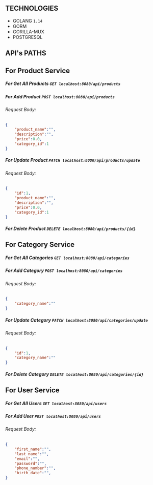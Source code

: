 ## TECHNOLOGIES

- GOLANG ` 1.14 `
- GORM
- GORILLA-MUX
- POSTGRESQL 


## API's PATHS
## For Product Service 
##### For Get All Products ```GET localhost:8080/api/products ``` <br/>
##### For Add Product ```POST localhost:8080/api/products ```  <br/>
###### Request Body: 
```json
{
    "product_name":"",
    "description":"",
    "price":0.0,
    "category_id":1
}
```
##### For Update Product ```PATCH localhost:8080/api/products/update ```  <br/>
###### Request Body: 
```json
{
    "id":1,
    "product_name":"",
    "description":"",
    "price":0.0,
    "category_id":1
}
```

##### For Delete Product ```DELETE localhost:8080/api/products/{id} ```  <br/>
## For Category Service </hr>
##### For Get All Categories ```GET localhost:8080/api/categories ``` <br/>
##### For Add Category ```POST localhost:8080/api/categories ```  <br/>
###### Request Body: 
```json
{
    "category_name":""
}
```

##### For Update Category ```PATCH localhost:8080/api/categories/update ```  <br/>
###### Request Body: 
```json
{
    "id":1,
    "category_name":""
}
```


##### For Delete Category ```DELETE localhost:8080/api/categories/{id} ```  <br/>
## For User Service 
##### For Get All Users ```GET localhost:8080/api/users ``` <br/>
##### For Add User ```POST localhost:8080/api/users ```  <br/>
###### Request Body: 
```json
{
    "first_name":"",
    "last_name":"",
    "email":"",
    "password":"",
    "phone_number":"",
    "birth_date":"",
}
```
